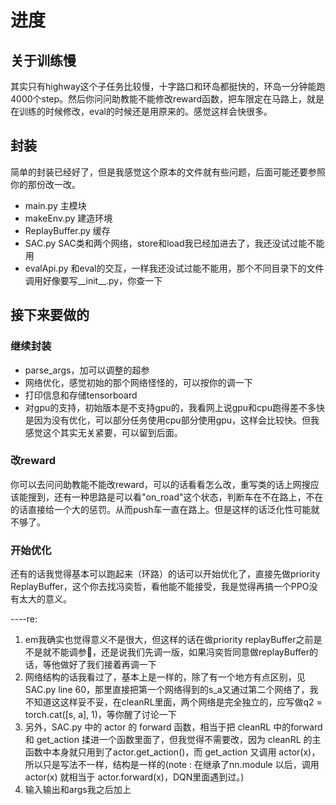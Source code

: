 # 进度

## 关于训练慢

其实只有highway这个子任务比较慢，十字路口和环岛都挺快的，环岛一分钟能跑4000个step。然后你问问助教能不能修改reward函数，把车限定在马路上，就是在训练的时候修改，eval的时候还是用原来的。感觉这样会快很多。

## 封装

简单的封装已经好了，但是我感觉这个原本的文件就有些问题，后面可能还要参照你的那份改一改。

- main.py 主模块
- makeEnv.py 建造环境
- ReplayBuffer.py 缓存
- SAC.py SAC类和两个网络，store和load我已经加进去了，我还没试过能不能用
- evalApi.py 和eval的交互，一样我还没试过能不能用，那个不同目录下的文件调用好像要写__init__.py，你查一下

## 接下来要做的

### 继续封装

- parse_args，加可以调整的超参
- 网络优化，感觉初始的那个网络怪怪的，可以按你的调一下
- 打印信息和存储tensorboard
- 对gpu的支持，初始版本是不支持gpu的，我看网上说gpu和cpu跑得差不多快是因为没有优化，可以部分任务使用cpu部分使用gpu，这样会比较快。但我感觉这个其实无关紧要，可以留到后面。

### 改reward

你可以去问问助教能不能改reward，可以的话看看怎么改，重写类的话上网搜应该能搜到，还有一种思路是可以看"on_road"这个状态，判断车在不在路上，不在的话直接给一个大的惩罚。从而push车一直在路上。但是这样的话泛化性可能就不够了。

### 开始优化

还有的话我觉得基本可以跑起来（环路）的话可以开始优化了，直接先做priority ReplayBuffer，这个你去找冯奕哲，看他能不能接受，我是觉得再搞一个PPO没有太大的意义。

  ----re: 
  1. em我确实也觉得意义不是很大，但这样的话在做priority replayBuffer之前是不是就不能调参🤔，还是说我们先调一版，如果冯奕哲同意做replayBuffer的话，等他做好了我们接着再调一下
  2. 网络结构的话我看过了，基本上是一样的，除了有一个地方有点区别，见SAC.py line 60，那里直接把第一个网络得到的s_a又通过第二个网络了，我不知道这这样妥不妥，在cleanRL里面，两个网络是完全独立的，应写做q2 = torch.cat([s, a], 1)，等你醒了讨论一下
  3. 另外，SAC.py 中的 actor 的 forward 函数，相当于把 cleanRL 中的forward 和 get_action 揉进一个函数里面了，但我觉得不需要改，因为 cleanRL 的主函数中本身就只用到了actor.get_action()，而 get_action 又调用 actor(x)，所以只是写法不一样，结构是一样的(note : 在继承了nn.module 以后，调用actor(x) 就相当于 actor.forward(x)，DQN里面遇到过。)
  4. 输入输出和args我之后加上
     
